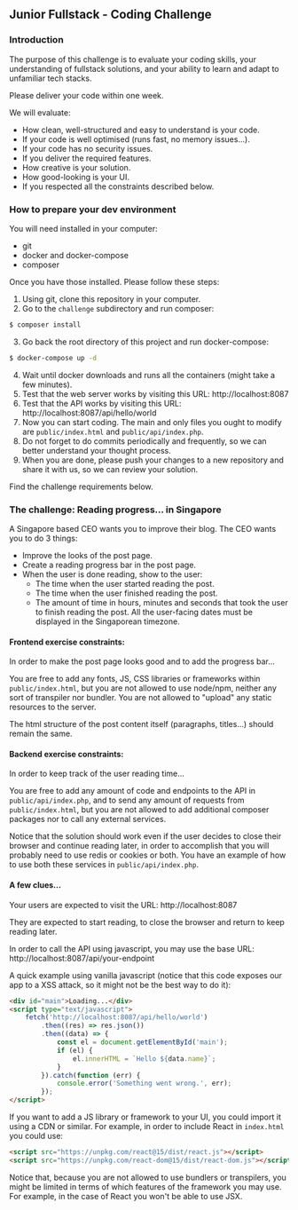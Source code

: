 ## Junior Fullstack - Coding Challenge


### Introduction

The purpose of this challenge is to evaluate your coding skills,
your understanding of fullstack solutions,
and your ability to learn and adapt to unfamiliar tech stacks.

Please deliver your code within one week.

We will evaluate:
- How clean, well-structured and easy to understand is your code.
- If your code is well optimised (runs fast, no memory issues...).
- If your code has no security issues.
- If you deliver the required features.
- How creative is your solution.
- How good-looking is your UI.
- If you respected all the constraints described below.


### How to prepare your dev environment

You will need installed in your computer:
- git
- docker and docker-compose
- composer

Once you have those installed. Please follow these steps:

1) Using git, clone this repository in your computer.
2) Go to the `challenge` subdirectory and run composer:
```bash
$ composer install
```
3) Go back the root directory of this project and run docker-compose:
```bash
$ docker-compose up -d
```
4) Wait until docker downloads and runs all the containers (might take a few minutes).
5) Test that the web server works by visiting this URL: http://localhost:8087
6) Test that the API works by visiting this URL: http://localhost:8087/api/hello/world
7) Now you can start coding. The main and only files you ought to modify are `public/index.html` and `public/api/index.php`. 
8) Do not forget to do commits periodically and frequently, so we can better understand your thought process.
9) When you are done, please push your changes to a new repository and share it with us, so we can review your solution.

Find the challenge requirements below.


### The challenge: Reading progress... in Singapore

A Singapore based CEO wants you to improve their blog.
The CEO wants you to do 3 things:
- Improve the looks of the post page.
- Create a reading progress bar in the post page.
- When the user is done reading, show to the user:
  - The time when the user started reading the post.
  - The time when the user finished reading the post.
  - The amount of time in hours, minutes and seconds that took the user to finish reading the post. All the user-facing dates must be displayed in the Singaporean timezone.


#### Frontend exercise constraints:

In order to make the post page looks good and to add the progress bar...

You are free to add any fonts, JS, CSS libraries or frameworks within `public/index.html`,
but you are not allowed to use node/npm, neither any sort of transpiler nor bundler.
You are not allowed to "upload" any static resources to the server.

The html structure of the post content itself (paragraphs, titles...) should remain the same.


#### Backend exercise constraints:

In order to keep track of the user reading time...

You are free to add any amount of code and endpoints to the API in `public/api/index.php`,
and to send any amount of requests from `public/index.html`,
but you are not allowed to add additional composer packages nor to call any external services.

Notice that the solution should work even if the user decides to close their browser and continue reading later,
in order to accomplish that you will probably need to use redis or cookies or both. You have an example of 
how to use both these services in `public/api/index.php`.


#### A few clues...

Your users are expected to visit the URL:
http://localhost:8087

They are expected to start reading, to close the browser and return to keep reading later.

In order to call the API using javascript, you may use the base URL:
http://localhost:8087/api/your-endpoint

A quick example using vanilla javascript (notice that this code exposes our app
to a XSS attack, so it might not be the best way to do it):

```html
<div id="main">Loading...</div>
<script type="text/javascript">
    fetch('http://localhost:8087/api/hello/world')
        .then((res) => res.json())
        .then((data) => {
            const el = document.getElementById('main');
            if (el) {
                el.innerHTML = `Hello ${data.name}`;
            }
        }).catch(function (err) {
            console.error('Something went wrong.', err);
        });
</script>
```

If you want to add a JS library or framework to your UI, you could import it using a CDN or similar.
For example, in order to include React in `index.html` you could use:

```html
<script src="https://unpkg.com/react@15/dist/react.js"></script>
<script src="https://unpkg.com/react-dom@15/dist/react-dom.js"></script>
```

Notice that, because you are not allowed to use bundlers or transpilers,
you might be limited in terms of which features of the framework you may use.
For example, in the case of React you won't be able to use JSX.
